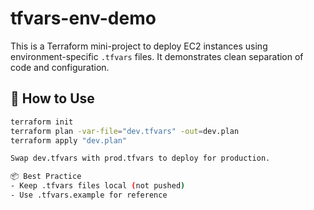 # tfvars-env-demo

This is a Terraform mini-project to deploy EC2 instances using environment-specific `.tfvars` files. It demonstrates clean separation of code and configuration.

## 🔧 How to Use

```bash
terraform init
terraform plan -var-file="dev.tfvars" -out=dev.plan
terraform apply "dev.plan"

Swap dev.tfvars with prod.tfvars to deploy for production.

📦 Best Practice
- Keep .tfvars files local (not pushed)
- Use .tfvars.example for reference


